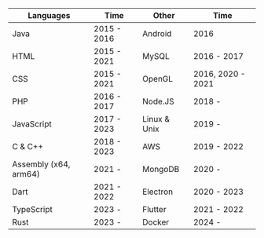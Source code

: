 | Languages             | Time        | Other        | Time              |
| --------------------- | ----------- | ------------ | ----------------- |
| Java                  | 2015 - 2016 | Android      | 2016              |
| HTML                  | 2015 - 2021 | MySQL        | 2016 - 2017       |
| CSS                   | 2015 - 2021 | OpenGL       | 2016, 2020 - 2021 |
| PHP                   | 2016 - 2017 | Node.JS      | 2018 -            |
| JavaScript            | 2017 - 2023 | Linux & Unix | 2019 -            |
| C & C++               | 2018 - 2023 | AWS          | 2019 - 2022       |
| Assembly (x64, arm64) | 2021 -      | MongoDB      | 2020 -            |
| Dart                  | 2021 - 2022 | Electron     | 2020 - 2023       |
| TypeScript            | 2023 -      | Flutter      | 2021 - 2022       |
| Rust                  | 2023 -      | Docker       | 2024 -            |
